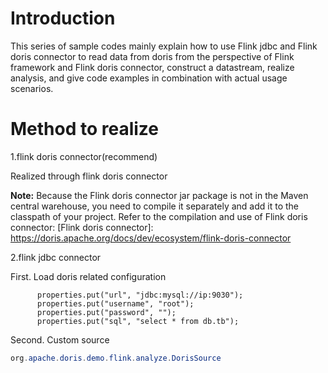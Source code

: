 <!-- 
Licensed to the Apache Software Foundation (ASF) under one
or more contributor license agreements.  See the NOTICE file
distributed with this work for additional information
regarding copyright ownership.  The ASF licenses this file
to you under the Apache License, Version 2.0 (the
"License"); you may not use this file except in compliance
with the License.  You may obtain a copy of the License at

  http://www.apache.org/licenses/LICENSE-2.0

Unless required by applicable law or agreed to in writing,
software distributed under the License is distributed on an
"AS IS" BASIS, WITHOUT WARRANTIES OR CONDITIONS OF ANY
KIND, either express or implied.  See the License for the
specific language governing permissions and limitations
under the License.
-->

# Introduction

This series of sample codes mainly explain how to use Flink jdbc and Flink doris connector to read data from doris from
the perspective of Flink framework and Flink doris connector, construct a datastream, realize analysis, and give code
examples in combination with actual usage scenarios.

# Method to realize

1.flink doris connector(recommend)

Realized through flink doris connector

**Note:** Because the Flink doris connector jar package is not in the Maven central warehouse, you need to compile it
separately and add it to the classpath of your project. Refer to the compilation and use of Flink doris connector:
[Flink doris connector]: https://doris.apache.org/docs/dev/ecosystem/flink-doris-connector

2.flink jdbc connector

First. Load doris related configuration

  ``` 
        properties.put("url", "jdbc:mysql://ip:9030");
        properties.put("username", "root");
        properties.put("password", "");
        properties.put("sql", "select * from db.tb");
 ```
Second. Custom source

```java
org.apache.doris.demo.flink.analyze.DorisSource
```



